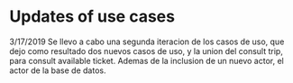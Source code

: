 # Updates of use cases
<p>3/17/2019 Se llevo a cabo una segunda iteracion de los casos de uso, que dejo como resultado dos nuevos casos de uso, y la union del consult trip, para consult available ticket. Ademas de la inclusion de un nuevo actor, el actor de la base de datos. </p>
